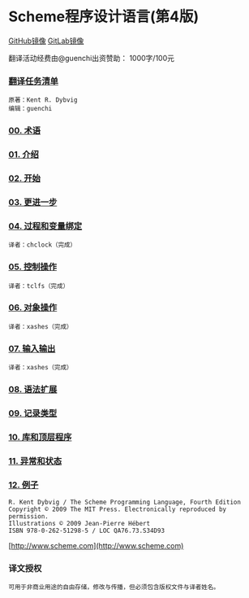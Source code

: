 # Scheme程序设计语言(第4版)

[GitHub镜像](https://guenchi.github.io/TSPL) [GitLab镜像](https://guenchi.gitlab.io/TSPL)

翻译活动经费由@guenchi出资赞助： 1000字/100元

### [翻译任务清单](work.md)

```
原著：Kent R. Dybvig
编辑：guenchi
```

### [00. 术语](00.Terminology.md)

### [01. 介绍](01.Introduction.md)

### [02. 开始](02.GettingStarted.md)

### [03. 更进一步](03.GoingFurther.md)

### [04. 过程和变量绑定](04.ProceduresAndVariableBindings.md)

```
译者：chclock（完成）
```

### [05. 控制操作](05.ControlOperations.md)

```
译者：tclfs（完成）
```

### [06. 对象操作](06.OperationsOnObjects.md)

```
译者：xashes（完成）
```

### [07. 输入输出](07.InputAndOutput.md)

```
译者：xashes（完成）
```

### [08. 语法扩展](08.SyntacticExtension.md)

### [09. 记录类型](09.Records.md)

### [10. 库和顶层程序](10.LibrariesAndTop-LevelPrograms.md)

### [11. 异常和状态](11.ExceptionsAndConditions.md)

### [12. 例子](12.ExtendedExamples.md)


```
R. Kent Dybvig / The Scheme Programming Language, Fourth Edition
Copyright © 2009 The MIT Press. Electronically reproduced by permission.
Illustrations © 2009 Jean-Pierre Hébert
ISBN 978-0-262-51298-5 / LOC QA76.73.S34D93
```
[http://www.scheme.com](http://www.scheme.com)


### 译文授权

```
可用于非商业用途的自由存储，修改与传播，但必须包含版权文件与译者姓名。
```
